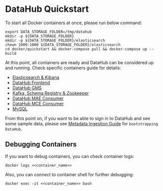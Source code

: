# DataHub Quickstart
To start all Docker containers at once, please run below command:
```
export DATA_STORAGE_FOLDER=/tmp/datahub
mkdir -p ${DATA_STORAGE_FOLDER}
mkdir -p ${DATA_STORAGE_FOLDER}/elasticsearch
chown 1000:1000 ${DATA_STORAGE_FOLDER}/elasticsearch
cd docker/quickstart && docker-compose pull && docker-compose up --build
```
At this point, all containers are ready and DataHub can be considered up and running. Check specific containers guide
for details:
* [Elasticsearch & Kibana](../elasticsearch)
* [DataHub Frontend](../frontend)
* [DataHub GMS](../gms)
* [Kafka, Schema Registry & Zookeeper](../kafka)
* [DataHub MAE Consumer](../mae-consumer)
* [DataHub MCE Consumer](../mce-consumer)
* [MySQL](../mysql) 

From this point on, if you want to be able to sign in to DataHub and see some sample data, please see 
[Metadata Ingestion Guide](../../metadata-ingestion) for `bootstrapping DataHub`.

## Debugging Containers
If you want to debug containers, you can check container logs:
```
docker logs <<container_name>>
```
Also, you can connect to container shell for further debugging:
```
docker exec -it <<container_name>> bash
```
